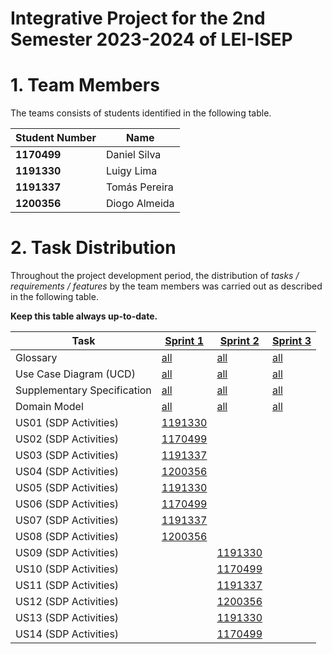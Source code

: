 # Integrative Project for the 2nd Semester 2023-2024 of LEI-ISEP

# 1. Team Members

The teams consists of students identified in the following table.

| Student Number | Name          |
|----------------|---------------|
| **1170499**    | Daniel Silva  |
| **1191330**    | Luigy Lima    |
| **1191337**    | Tomás Pereira |
| **1200356**    | Diogo Almeida |

# 2. Task Distribution ###

Throughout the project development period, the distribution of _tasks / requirements / features_ by the team members
was carried out as described in the following table.

**Keep this table always up-to-date.**

| Task                        | [Sprint 1](sprint1/Readme.md)                                                              | [Sprint 2](sprint2/Readme.md)                                                              | [Sprint 3](sprint3/Readme.md)                                                              |
|-----------------------------|--------------------------------------------------------------------------------------------|--------------------------------------------------------------------------------------------|--------------------------------------------------------------------------------------------|
| Glossary                    | [all](sprint1/global-artifacts/01.requirements-engineering/glossary.md)                    | [all](sprint2/global-artifacts/01.requirements-engineering/glossary.md)                    | [all](sprint3/global-artifacts/01.requirements-engineering/glossary.md)                    |
| Use Case Diagram (UCD)      | [all](sprint1/global-artifacts/01.requirements-engineering/use-case-diagram.md)            | [all](sprint2/global-artifacts/01.requirements-engineering/use-case-diagram.md)            | [all](sprint3/global-artifacts/01.requirements-engineering/use-case-diagram.md)            |
| Supplementary Specification | [all](sprint1/global-artifacts/01.requirements-engineering/supplementary-specification.md) | [all](sprint2/global-artifacts/01.requirements-engineering/supplementary-specification.md) | [all](sprint3/global-artifacts/01.requirements-engineering/supplementary-specification.md) |
| Domain Model                | [all](sprint1/global-artifacts/02.analysis/analysis.md)                                    | [all](sprint2/global-artifacts/02.analysis/analysis.md)                                    | [all](sprint3/global-artifacts/02.analysis/analysis.md)                                    |
| US01 (SDP Activities)       | [1191330](sprint1/us01/Readme.md)                                                          |                                                                                            |                                                                                            |
| US02 (SDP Activities)       | [1170499](sprint1/us02/Readme.md)                                                          |                                                                                            |                                                                                            |
| US03 (SDP Activities)       | [1191337](sprint1/us03/Readme.md)                                                          |                                                                                            |                                                                                            |
| US04 (SDP Activities)       | [1200356](sprint1/us04/Readme.md)                                                          |                                                                                            |                                                                                            |
| US05 (SDP Activities)       | [1191330](sprint1/us05/Readme.md)                                                          |                                                                                            |                                                                                            |
| US06 (SDP Activities)       | [1170499](sprint1/us06/Readme.md)                                                          |                                                                                            |                                                                                            |
| US07 (SDP Activities)       | [1191337](sprint1/us07/Readme.md)                                                          |                                                                                            |                                                                                            |
| US08 (SDP Activities)       | [1200356](sprint1/us08/Readme.md)                                                          |                                                                                            |                                                                                            |
| US09 (SDP Activities)       |                                                                                            | [1191330](sprint2/us09/Readme.md)                                                          |                                                                                            |
| US10 (SDP Activities)       |                                                                                            | [1170499](sprint2/us10/Readme.md)                                                          |                                                                                            |
| US11 (SDP Activities)       |                                                                                            | [1191337](sprint2/us11/Readme.md)                                                          |                                                                                            |
| US12 (SDP Activities)       |                                                                                            | [1200356](sprint2/us12/Readme.md)                                                          |                                                                                            |
| US13 (SDP Activities)       |                                                                                            | [1191330](sprint2/us13/Readme.md)                                                          |                                                                                            |
| US14 (SDP Activities)       |                                                                                            | [1170499](sprint2/us14/Readme.md)                                                          |                                                                                            |
